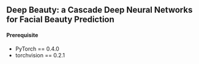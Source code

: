 ## Deep Beauty: a Cascade Deep Neural Networks for Facial Beauty Prediction

#### Prerequisite
* PyTorch == 0.4.0   
* torchvision == 0.2.1